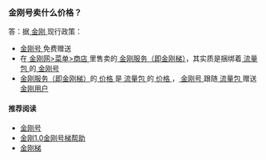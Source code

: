 ### 金刚号卖什么价格？
答：据[ 金刚 ](https://a2zitpro.github.io/web/a2zitpro)现行政策：
- [ 金刚号 ](https://a2zitpro.github.io/web/kkid)免费赠送
- 在[ 金刚网>菜单>商店 ](https://atozitpro.net/zh/shop/)里售卖的[ 金刚服务（即金刚梯）](https://a2zitpro.github.io/web/kkservices)，其实质是捆绑着[ 流量包 ](https://a2zitpro.github.io/web/kkdatatrafficpackage)的[ 金刚号 ](https://a2zitpro.github.io/web/kkid)
- [ 金刚服务（即金刚梯）](https://a2zitpro.github.io/web/kkservices)的[ 价格 ](https://a2zitpro.github.io/web//list_kkprice)是[ 流量包 ](https://a2zitpro.github.io/web/kkdatatrafficpackage)的[ 价格 ](https://a2zitpro.github.io/web//list_kkprice)，[ 金刚号 ](https://a2zitpro.github.io/web/kkid)跟随[ 流量包 ](https://a2zitpro.github.io/web/kkdatatrafficpackage)赠送[ 金刚用户 ](https://a2zitpro.github.io/web/kkuser)

#### 推荐阅读

- [金刚号](https://a2zitpro.github.io/web/list_kkid)
- [金刚1.0金刚号梯帮助](https://a2zitpro.github.io/web/list_helpkkvpn1.0)
- [金刚梯](https://a2zitpro.github.io/web/dlb)
